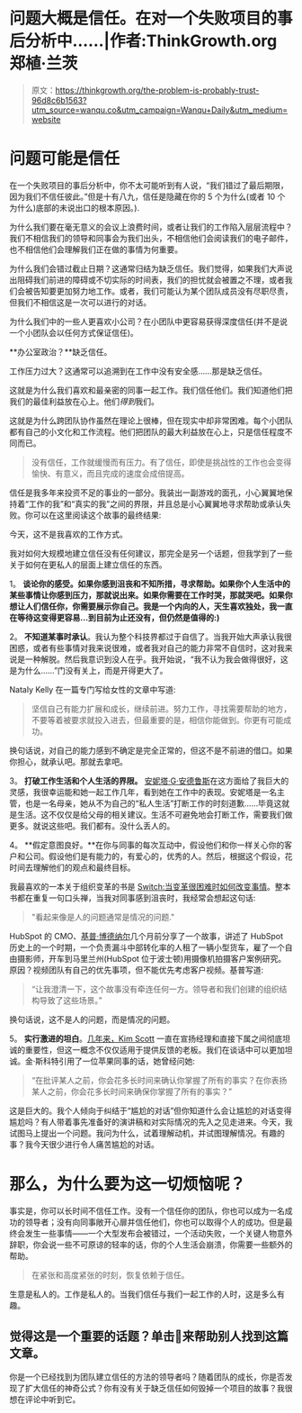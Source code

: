 # 问题大概是信任。在对一个失败项目的事后分析中……|作者:ThinkGrowth.org 郑植·兰茨

> 原文：<https://thinkgrowth.org/the-problem-is-probably-trust-96d8c6b1563?utm_source=wanqu.co&utm_campaign=Wanqu+Daily&utm_medium=website>



# 问题可能是信任

在一个失败项目的事后分析中，你不太可能听到有人说，“我们错过了最后期限，因为我们不信任彼此。”但是十有八九，信任是隐藏在你的 5 个为什么(或者 10 个为什么)底部的未说出口的根本原因。).

为什么我们要在毫无意义的会议上浪费时间，或者让我们的工作陷入层层流程中？我们不相信我们的领导和同事会为我们出头，不相信他们会阅读我们的电子邮件，也不相信他们会理解我们正在做的事情为何重要。

为什么我们会错过截止日期？这通常归结为缺乏信任。我们觉得，如果我们大声说出阻碍我们前进的障碍或不切实际的时间表，我们的担忧就会被置之不理，或者我们会被告知要更加努力地工作。或者，我们可能认为某个团队成员没有尽职尽责，但我们不相信这是一次可以进行的对话。

为什么我们中的一些人更喜欢小公司？在小团队中更容易获得深度信任(并不是说一个小团队会以任何方式保证信任)。

**办公室政治？**缺乏信任。

工作压力过大？这通常可以追溯到在工作中没有安全感……那是缺乏信任。

这就是为什么我们喜欢和最亲密的同事一起工作。我们信任他们。我们知道他们把我们的最佳利益放在心上。他们*得到*我们。

这就是为什么跨团队协作虽然在理论上很棒，但在现实中却非常困难。每个小团队都有自己的小文化和工作流程。他们把团队的最大利益放在心上，只是信任程度不同而已。

> 没有信任，工作就缓慢而有压力。有了信任，即使是挑战性的工作也会变得愉快、有意义，而且完成的速度会成倍提高。

信任是我多年来投资不足的事业的一部分。我装出一副游戏的面孔，小心翼翼地保持着“工作的我”和“真实的我”之间的界限，并且总是小心翼翼地寻求帮助或承认失败。你可以在这里阅读这个故事的最终结果:

今天，这不是我喜欢的工作方式。

我对如何大规模地建立信任没有任何建议，那完全是另一个话题，但我学到了一些关于如何在更私人的层面上建立信任的东西。

1。 **谈论你的感受。如果你感到沮丧和不知所措，寻求帮助。如果你个人生活中的某些事情让你感到压力，那就说出来。如果你需要在工作时哭，那就哭吧。如果你想让人们信任你，你需要展示你自己。我是一个内向的人，天生喜欢独处，我一直在等待这变得更容易…到目前为止还没有，但仍然是值得的:)**

2。 **不知道某事时承认**。我认为整个科技界都过于自信了。当我开始大声承认我很困惑，或者有些事情对我来说很难，或者我对自己的能力非常不自信时，这对我来说是一种解脱。然后我意识到没人在乎。我开始说，“我不认为我会做得很好，这是为什么……”门没有关上，而是开得更大了。

Nataly Kelly 在一篇专门写给女性的文章中写道:

> 坚信自己有能力扩展和成长，继续前进。努力工作，寻找需要帮助的地方，不要等着被要求就投入进去，但最重要的是，相信你能做到。你更有可能成功。

换句话说，对自己的能力感到不确定是完全正常的，但这不是不前进的借口。如果你担心，就承认吧。那就去拿吧。

3。 **打破工作生活和个人生活的界限。** [安妮塔·G·安德鲁斯](https://medium.com/u/95a79bbf01c5?source=post_page-----96d8c6b1563--------------------------------)在这方面给了我巨大的灵感，我很幸运能和她一起工作几年，看到她在工作中的表现。安妮塔是一名主管，也是一名母亲，她从不为自己的“私人生活”打断工作的时刻道歉……毕竟这就是生活。这不仅仅是给父母的相关建议。生活不可避免地会打断工作，需要我们做更多。就说这些吧。我们都有。没什么丢人的。

4。 **假定意图良好。**在你与同事的每次互动中，假设他们和你一样关心你的客户和公司。假设他们是有能力的，有爱心的，优秀的人。然后，根据这个假设，花时间去理解他们的观点和最终目标。

我最喜欢的一本关于组织变革的书是 [Switch:当变革很困难时如何改变事情](https://www.amazon.com/Switch-Change-Things-When-Hard/dp/0385528752)。整本书都在重复一句口头禅，当我对同事感到沮丧时，我经常会想起这句话:

> "看起来像是人的问题通常是情况的问题."

HubSpot 的 CMO、[基普·博德纳尔](https://medium.com/u/f53fc81a00cb?source=post_page-----96d8c6b1563--------------------------------)几个月前分享了一个故事，讲述了 HubSpot 历史上的一个时期，一个负责漏斗中部转化率的人租了一辆小型货车，雇了一个自由摄影师，开车到马里兰州(HubSpot 位于波士顿)用摄像机拍摄客户案例研究。原因？视频团队有自己的优先事项，但不能优先考虑客户视频。基普写道:

> “让我澄清一下，这个故事没有牵连任何一方。领导者和我们创建的组织结构导致了这些场景。”

换句话说，这不是人的问题，而是情况的问题。

5。 **实行激进的坦白**。[几年来，Kim Scott](https://medium.com/u/f302f1eb7108?source=post_page-----96d8c6b1563--------------------------------) 一直在宣扬经理和直接下属之间彻底坦诚的重要性，但这一概念不仅仅适用于提供反馈的老板。我们在谈话中可以更加坦诚。金·斯科特引用了一位苹果同事的话，她曾经问她:

> “在批评某人之前，你会花多长时间来确认你掌握了所有的事实？在你表扬某人之前，你会花多长时间来确保你掌握了所有的事实？”

这是巨大的。我个人倾向于纠结于“尴尬的对话”但你知道什么会让尴尬的对话变得尴尬吗？有人带着事先准备好的演讲稿和对实际情况的先入之见走进来。今天，我试图马上提出一个问题。我问为什么，试着理解动机，并试图理解情况。有趣的事？我今天很少进行令人痛苦尴尬的对话。

# 那么，为什么要为这一切烦恼呢？

事实是，你可以长时间不信任工作。没有一个信任你的团队，你也可以成为一名成功的领导者；没有向同事敞开心扉并信任他们，你也可以取得个人的成功。但是最终会发生一些事情——一个大型发布会被错过，一个活动失败，一个关键人物意外辞职，你会说一些不可原谅的轻率的话，你的个人生活会崩溃，你需要一些额外的帮助。

> 在紧张和高度紧张的时刻，恢复依赖于信任。

生意是私人的。工作是私人的。当我们信任与我们一起工作的人时，这是多么有趣。

## 觉得这是一个重要的话题？单击💚来帮助别人找到这篇文章。

你是一个已经找到为团队建立信任的方法的领导者吗？随着团队的成长，你是否发现了扩大信任的神奇公式？你有没有关于缺乏信任如何毁掉一个项目的故事？我很想在评论中听到它。

